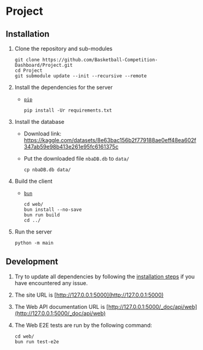 # Project

## Installation

1. Clone the repository and sub-modules

    ```shell
    git clone https://github.com/Basketball-Competition-Dashboard/Project.git
    cd Project
    git submodule update --init --recursive --remote
    ```

2. Install the dependencies for the server

    - [`pip`](https://pip.pypa.io/en/stable/installation/)

        ```shell
        pip install -Ur requirements.txt
        ```

3. Install the database

    - Download link: https://kaggle.com/datasets/8e63bac156b2f779188ae0eff48ea602f347ab59e98b413e261e95fc6161375c

    - Put the downloaded file `nbaDB.db` to `data/`

        ```shell
        cp nbaDB.db data/
        ```

4. Build the client

    - [`bun`](https://bun.sh)

        ```shell
        cd web/
        bun install --no-save
        bun run build
        cd ../
        ```

5. Run the server

    ```shell
    python -m main
    ```

## Development

1. Try to update all dependencies by following the [installation steps](#installation) if you have encountered any issue.
2. The site URL is [http://127.0.0.1:5000](http://127.0.0.1:5000)
3. The Web API documentation URL is [http://127.0.0.1:5000/_doc/api/web](http://127.0.0.1:5000/_doc/api/web)
4. The Web E2E tests are run by the following command:

    ```shell
    cd web/
    bun run test-e2e
    ```
